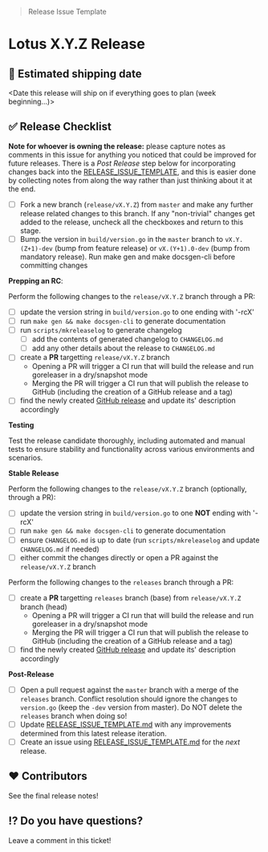 > Release Issue Template

# Lotus X.Y.Z Release

[//]: # (Open this issue as [WIP] Lotus vX.Y.Z)
[//]: # (Apply the `tpm` label to it, and pin the issue on GitHub)

## 🚢 Estimated shipping date

<Date this release will ship on if everything goes to plan (week beginning...)>

## ✅ Release Checklist

**Note for whoever is owning the release:** please capture notes as comments in this issue for anything you noticed that could be improved for future releases.  There is a *Post Release* step below for incorporating changes back into the [RELEASE_ISSUE_TEMPLATE](https://github.com/filecoin-project/lotus/blob/master/documentation/misc/RELEASE_ISSUE_TEMPLATE.md), and this is easier done by collecting notes from along the way rather than just thinking about it at the end.

- [ ] Fork a new branch (`release/vX.Y.Z`) from `master` and make any further release related changes to this branch. If any "non-trivial" changes get added to the release, uncheck all the checkboxes and return to this stage.
- [ ] Bump the version in `build/version.go` in the `master` branch to `vX.Y.(Z+1)-dev` (bump from feature release) or `vX.(Y+1).0-dev` (bump from mandatory release). Run make gen and make docsgen-cli before committing changes

**Prepping an RC**:

Perform the following changes to the `release/vX.Y.Z` branch through a PR:
- [ ] update the version string in `build/version.go` to one ending with '-rcX'
- [ ] run `make gen && make docsgen-cli` to generate documentation
- [ ] run `scripts/mkreleaselog` to generate changelog
  - [ ] add the contents of generated changelog to `CHANGELOG.md`
  - [ ] add any other details about the release to `CHANGELOG.md`
- [ ] create a **PR** targetting `release/vX.Y.Z` branch
  - Opening a PR will trigger a CI run that will build the release and run goreleaser in a dry/snapshot mode
  - Merging the PR will trigger a CI run that will publish the release to GitHub (including the creation of a GitHub release and a tag)
- [ ] find the newly created [GitHub release](https://github.com/filecoin-project/lotus/releases) and update its' description accordingly

**Testing**

Test the release candidate thoroughly, including automated and manual tests to ensure stability and functionality across various environments and scenarios.

**Stable Release**

Perform the following changes to the `release/vX.Y.Z` branch (optionally, through a PR):
- [ ] update the version string in `build/version.go` to one **NOT** ending with '-rcX'
- [ ] run `make gen && make docsgen-cli` to generate documentation
- [ ] ensure `CHANGELOG.md` is up to date (run `scripts/mkreleaselog` and update `CHANGELOG.md` if needed)
- [ ] either commit the changes directly or open a PR against the `release/vX.Y.Z` branch

Perform the following changes to the `releases` branch through a PR:
- [ ] create a **PR** targetting `releases` branch (base) from `release/vX.Y.Z` branch (head)
  - Opening a PR will trigger a CI run that will build the release and run goreleaser in a dry/snapshot mode
  - Merging the PR will trigger a CI run that will publish the release to GitHub (including the creation of a GitHub release and a tag)
- [ ] find the newly created [GitHub release](https://github.com/filecoin-project/lotus/releases) and update its' description accordingly

**Post-Release**

- [ ] Open a pull request against the `master` branch with a merge of the `releases` branch. Conflict resolution should ignore the changes to `version.go` (keep the `-dev` version from master). Do NOT delete the `releases` branch when doing so!
- [ ] Update [RELEASE_ISSUE_TEMPLATE.md](https://github.com/filecoin-project/lotus/blob/master/documentation/misc/RELEASE_ISSUE_TEMPLATE.md) with any improvements determined from this latest release iteration.
- [ ] Create an issue using [RELEASE_ISSUE_TEMPLATE.md](https://github.com/filecoin-project/lotus/blob/master/documentation/misc/RELEASE_ISSUE_TEMPLATE.md) for the _next_ release.

## ❤️ Contributors

See the final release notes!

## ⁉️ Do you have questions?

Leave a comment in this ticket!
